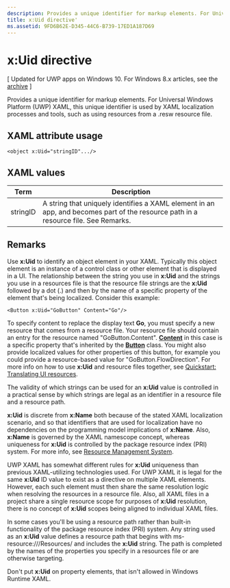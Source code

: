 ```yaml
---
description: Provides a unique identifier for markup elements. For Universal Windows Platform (UWP) XAML, this unique identifier is used by XAML localization processes and tools, such as using resources from a .resw resource file.
title: x:Uid directive'
ms.assetid: 9FD6B62E-D345-44C6-B739-17ED1A187D69
---
```


# x:Uid directive

\[ Updated for UWP apps on Windows 10. For Windows 8.x articles, see the [archive](http://go.microsoft.com/fwlink/p/?linkid=619132) \]

Provides a unique identifier for markup elements. For Universal Windows Platform (UWP) XAML, this unique identifier is used by XAML localization processes and tools, such as using resources from a .resw resource file.

## XAML attribute usage

``` syntax
<object x:Uid="stringID".../>
```

## XAML values

| Term | Description |
|------|-------------|
| stringID | A string that uniquely identifies a XAML element in an app, and becomes part of the resource path in a resource file. See Remarks.| 

## Remarks

Use **x:Uid** to identify an object element in your XAML. Typically this object element is an instance of a control class or other element that is displayed in a UI. The relationship between the string you use in **x:Uid** and the strings you use in a resources file is that the resource file strings are the **x:Uid** followed by a dot (.) and then by the name of a specific property of the element that's being localized. Consider this example:

``` syntax
<Button x:Uid="GoButton" Content="Go"/>
```

To specify content to replace the display text **Go**, you must specify a new resource that comes from a resource file. Your resource file should contain an entry for the resource named "GoButton.Content". [**Content**](https://msdn.microsoft.com/library/windows/apps/br209366) in this case is a specific property that's inherited by the [**Button**](https://msdn.microsoft.com/library/windows/apps/br209265) class. You might also provide localized values for other properties of this button, for example you could provide a resource-based value for "GoButton.FlowDirection". For more info on how to use **x:Uid** and resource files together, see [Quickstart: Translating UI resources](https://msdn.microsoft.com/library/windows/apps/xaml/hh965329).

The validity of which strings can be used for an **x:Uid** value is controlled in a practical sense by which strings are legal as an identifier in a resource file and a resource path.

**x:Uid** is discrete from **x:Name** both because of the stated XAML localization scenario, and so that identifiers that are used for localization have no dependencies on the programming model implications of **x:Name**. Also, **x:Name** is governed by the XAML namescope concept, whereas uniqueness for **x:Uid** is controlled by the package resource index (PRI) system. For more info, see [Resource Management System](https://msdn.microsoft.com/library/windows/apps/jj552947).

UWP XAML has somewhat different rules for **x:Uid** uniqueness than previous XAML-utilizing technologies used. For UWP XAML it is legal for the same **x:Uid** ID value to exist as a directive on multiple XAML elements. However, each such element must then share the same resolution logic when resolving the resources in a resource file. Also, all XAML files in a project share a single resource scope for purposes of **x:Uid** resolution, there is no concept of **x:Uid** scopes being aligned to individual XAML files.

In some cases you'll be using a resource path rather than built-in functionality of the package resource index (PRI) system. Any string used as an **x:Uid** value defines a resource path that begins with ms-resource:///Resources/ and includes the **x:Uid** string. The path is completed by the names of the properties you specify in a resources file or are otherwise targeting.

Don't put **x:Uid** on property elements, that isn't allowed in Windows Runtime XAML.

